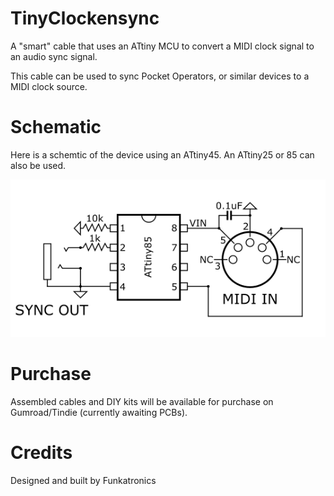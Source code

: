 # TinyClockensync
A "smart" cable that uses an ATtiny MCU to convert a MIDI clock signal to an audio sync signal. 

This cable can be used to sync Pocket Operators, or similar devices to a MIDI clock source.

# Schematic 
Here is a schemtic of the device using an ATtiny45. An ATtiny25 or 85 can also be used. 

![Schematic](TinyClockensync%20Schematic.png)

# Purchase
Assembled cables and DIY kits will be available for purchase on Gumroad/Tindie (currently awaiting PCBs).

# Credits
Designed and built by Funkatronics
